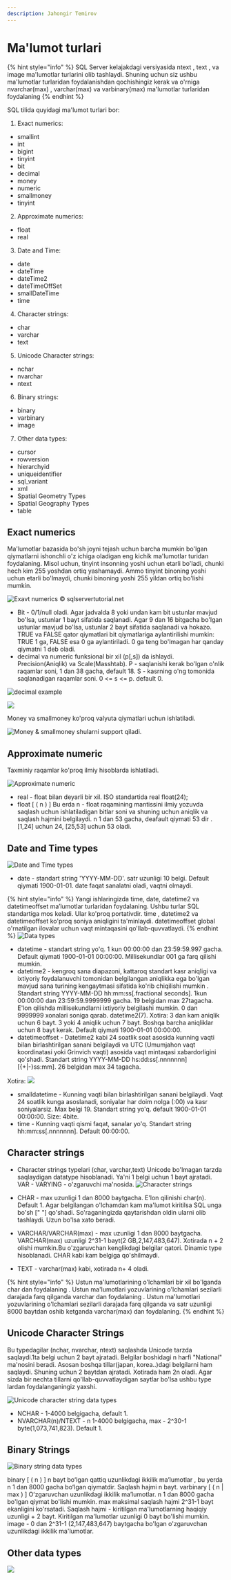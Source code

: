 ```yaml
---
description: Jahongir Temirov
---
```


# Ma'lumot turlari
{% hint style="info" %}
SQL Server kelajakdagi versiyasida ntext , text , va image ma'lumotlar turlarini olib tashlaydi. Shuning uchun siz ushbu ma'lumotlar turlaridan foydalanishdan qochishingiz kerak va o'rniga nvarchar(max) , varchar(max) va varbinary(max) ma'lumotlar turlaridan foydalaning
{% endhint %}

SQL tilida quyidagi ma'lumot turlari bor: 
1. Exact numerics:
* smallint
* int
* bigint
* tinyint
* bit
* decimal
* money
* numeric
* smallmoney
* tinyint

2. Approximate numerics:
* float
* real

3. Date and Time:
* date
* dateTime
* dateTime2
* dateTimeOffSet
* smallDateTime
* time

4. Character strings:
* char
* varchar
* text

5. Unicode Character strings:
* nchar
* nvarchar
* ntext

6. Binary strings:
* binary
* varbinary
* image

7. Other data types:
* cursor
* rowversion
* hierarchyid
* uniqueidentifier
* sql_variant
* xml
* Spatial Geometry Types
* Spatial Geography Types
* table

## Exact numerics
Ma'lumotlar bazasida bo'sh joyni tejash uchun barcha mumkin bo'lgan qiymatlarni ishonchli o'z ichiga oladigan eng kichik ma'lumotlar turidan foydalaning. Misol uchun, tinyint insonning yoshi uchun etarli bo'ladi, chunki hech kim 255 yoshdan ortiq yashamaydi. Ammo tinyint binoning yoshi uchun etarli bo'lmaydi, chunki binoning yoshi 255 yildan ortiq bo'lishi mumkin.

![Exavt numerics ©️ sqlservertutorial.net](https://user-images.githubusercontent.com/91861166/187736438-a45ef5b0-b3b3-440d-9374-9170777e8d91.png)

* Bit - 0/1/null oladi. Agar jadvalda 8 yoki undan kam bit ustunlar mavjud bo'lsa, ustunlar 1 bayt sifatida saqlanadi. Agar 9 dan 16 bitgacha bo'lgan ustunlar mavjud bo'lsa, ustunlar 2 bayt sifatida saqlanadi va hokazo. TRUE va FALSE qator qiymatlari bit qiymatlariga aylantirilishi mumkin: TRUE 1 ga, FALSE esa 0 ga aylantiriladi. 0 ga teng bo'lmagan har qanday qiymatni 1 deb oladi.
* decimal va numeric funksional bir xil (p[,s]) da ishlaydi. Precision(Aniqlik) va Scale(Masshtab).
P - saqlanishi kerak bo'lgan o'nlik raqamlar soni, 1 dan 38 gacha, default 18.
S - kasrning o'ng tomonida saqlanadigan raqamlar soni. 0 <= s <= p. default 0.

![decimal example](https://user-images.githubusercontent.com/91861166/187736126-d23b3632-a612-4d2b-8e30-f2446b31fb20.png)

![](https://user-images.githubusercontent.com/91861166/187736069-fcc666f6-0f71-4e94-94b6-e2d057f382d1.png)

Money va smallmoney ko'proq valyuta qiymatlari uchun ishlatiladi.

![Money & smallmoney shularni support qiladi.](https://user-images.githubusercontent.com/91861166/187735943-f61e285b-f900-4eec-9b5a-9819a2d14542.png)

## Approximate numeric
Taxminiy raqamlar ko'proq ilmiy hisoblarda ishlatiladi.

![Approximate numeric](https://user-images.githubusercontent.com/91861166/187734825-ee0eb89a-264a-46c6-86ea-cb2af5aa6f62.png)

* real - float bilan deyarli bir xil. ISO standartida real float(24); 
* float [ ( n ) ] Bu erda n - float raqamining mantissini ilmiy yozuvda saqlash uchun ishlatiladigan bitlar soni va shuning uchun aniqlik va saqlash hajmini belgilaydi. n 1 dan 53 gacha, deafault qiymati 53 dir . [1,24] uchun 24, [25,53] uchun 53 oladi.

## Date and Time types

![Date and Time types](https://user-images.githubusercontent.com/91861166/187734697-8bc06927-2a08-4bdf-a782-ebdeb2036ec4.png)

* date - standart string 'YYYY-MM-DD'. satr uzunligi 10 belgi. Default qiymati 1900-01-01. date faqat sanalatni oladi, vaqtni olmaydi.

{% hint style="info" %}
Yangi ishlaringizda time, date, datetime2 va datetimeoffset maʼlumotlar turlaridan foydalaning. Ushbu turlar SQL standartiga mos keladi. Ular ko'proq portativdir. time , datetime2 va datetimeoffset ko'proq soniya aniqligini ta'minlaydi. datetimeoffset global o'rnatilgan ilovalar uchun vaqt mintaqasini qo'llab-quvvatlaydi.
{% endhint %}
![Data types](https://user-images.githubusercontent.com/91861166/187734420-be61e941-602b-4262-9070-caf7002b083d.png)

* datetime -  standart string yo'q. 1 kun 00:00:00 dan 23:59:59.997 gacha. Default qiymati 1900-01-01 00:00:00. Millisekundlar 001 ga farq qilishi mumkin.
* datetime2 - kengroq sana diapazoni, kattaroq standart kasr aniqligi va ixtiyoriy foydalanuvchi tomonidan belgilangan aniqlikka ega bo'lgan mavjud sana turining kengaytmasi sifatida ko'rib chiqilishi mumkin .
Standart string YYYY-MM-DD hh:mm:ss[.fractional seconds].
1kun 00:00:00 dan 23:59:59.9999999 gacha.
19 belgidan max 27tagacha. E'lon qilishda millisekundlarni ixtiyoriy belgilashi mumkin. 0 dan 9999999 xonalari soniga qarab. datetime2(7).
Xotira: 3 dan kam aniqlik uchun 6 bayt. 3 yoki 4 aniqlik uchun 7 bayt. Boshqa barcha aniqliklar uchun 8 bayt kerak. Default qiymati 1900-01-01 00:00:00.
* datetimeoffset - Datetime2 kabi 24 soatlik soat asosida kunning vaqti bilan birlashtirilgan sanani belgilaydi va UTC (Umumjahon vaqt koordinatasi yoki Grinvich vaqti) asosida vaqt mintaqasi xabardorligini qo'shadi.
Standart string YYYY-MM-DD hs:dd:ss[.nnnnnnn] [{+|-}ss:mm].
26 belgidan max 34 tagacha.

Xotira:
![](https://user-images.githubusercontent.com/91861166/187734226-9d083c6e-b278-4409-b9ef-ddd4d5ee004a.png)

* smalldatetime - Kunning vaqti bilan birlashtirilgan sanani belgilaydi. Vaqt 24 soatlik kunga asoslanadi, soniyalar har doim nolga (:00) va kasr soniyalarsiz. Max belgi 19. Standart string yo'q. default 1900-01-01 00:00:00. Size: 4bite.
* time - Kunning vaqti qismi faqat, sanalar yo'q. Standart string hh:mm:ss[.nnnnnnn]. Default 00:00:00.

## Character strings
* Character strings typelari (char, varchar,text) Unicode bo'lmagan tarzda saqlaydigan datatype hisoblanadi. Ya'ni 1 belgi uchun 1 bayt ajratadi. VAR - VARYING - o'zgaruvchi ma'nosida.
![Character strings](https://user-images.githubusercontent.com/91861166/187733851-6bc7258a-b16d-496f-b973-3dd50698ffab.png)

* CHAR - max uzunligi 1 dan 8000 baytgacha. E'lon qilinishi char(n). Default 1.
Agar belgilangan o'lchamdan kam ma'lumot kiritilsa SQL unga bo'sh [" "] qo'shadi. So'raganingizda qaytarishdan oldin ularni olib tashlaydi. Uzun bo'lsa xato beradi.
* VARCHAR/VARCHAR(max) - max uzunligi 1 dan 8000 baytgacha. VARCHAR(max) uzunligi 2^31-1 bayt(2 GB,2,147,483,647). Xotirada n + 2 olishi mumkin.Bu o'zgaruvchan kenglikdagi belgilar qatori. Dinamic type hisoblanadi. CHAR kabi kam belgiga qo'shilmaydi.
* TEXT - varchar(max) kabi, xotirada n+ 4 oladi.

{% hint style="info" %}
Ustun ma'lumotlarining o'lchamlari bir xil bo'lganda char dan foydalaning .
Ustun ma'lumotlari yozuvlarining o'lchamlari sezilarli darajada farq qilganda varchar dan foydalaning .
Ustun ma'lumotlari yozuvlarining o'lchamlari sezilarli darajada farq qilganda va satr uzunligi 8000 baytdan oshib ketganda varchar(max) dan foydalaning.
{% endhint %}

## Unicode Character Strings
Bu typedagilar (nchar, nvarchar, ntext) saqlashda Unicode tarzda saqlaydi.1ta belgi uchun 2 bayt ajratadi. Belgilar boshidagi n harfi "National" ma'nosini beradi. Asosan boshqa tillar(japan, korea..)dagi belgilarni ham saqlaydi. Shuning uchun 2 baytdan ajratadi. Xotirada ham 2n oladi. Agar sizda bir nechta tillarni qo'llab-quvvatlaydigan saytlar bo'lsa ushbu type lardan foydalanganingiz yaxshi.

![Unicode character string data types](https://user-images.githubusercontent.com/91861166/187733528-7ca9cc1f-474b-48ed-a184-a6473a90c8d5.png)

* NCHAR - 1-4000 belgigacha, default 1.
* NVARCHAR(n)/NTEXT - n 1-4000 belgigacha, max - 2^30-1 byte(1,073,741,823). Default 1.

## Binary Strings
![Binary string data types](https://user-images.githubusercontent.com/91861166/187733351-d9411659-1127-4b02-b259-432751b893e1.png)

binary [ ( n ) ] n bayt boʻlgan qattiq uzunlikdagi ikkilik maʼlumotlar , bu yerda n 1 dan 8000 gacha boʻlgan qiymatdir. Saqlash hajmi n bayt.
varbinary [ ( n | max ) ] Oʻzgaruvchan uzunlikdagi ikkilik maʼlumotlar. n 1 dan 8000 gacha bo'lgan qiymat bo'lishi mumkin. max maksimal saqlash hajmi 2^31-1 bayt ekanligini ko'rsatadi. Saqlash hajmi - kiritilgan ma'lumotlarning haqiqiy uzunligi + 2 bayt. Kiritilgan ma'lumotlar uzunligi 0 bayt bo'lishi mumkin. 
image - 0 dan 2^31-1 (2,147,483,647) baytgacha bo'lgan o'zgaruvchan uzunlikdagi ikkilik ma'lumotlar.
## Other data types
![](https://user-images.githubusercontent.com/91861166/187733156-906bca90-2c2d-4926-9f53-357575b36b0f.png)
